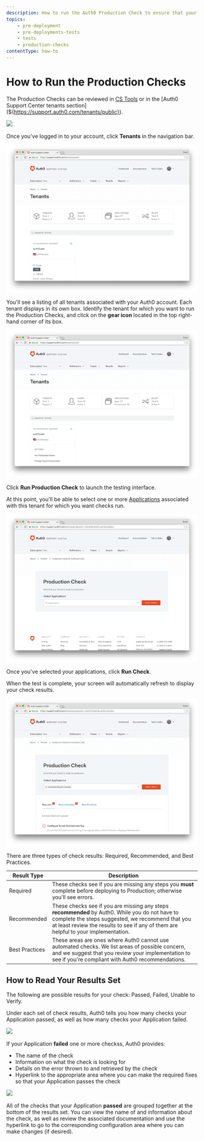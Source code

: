 ```yaml
---
description: How to run the Auth0 Production Check to ensure that your Applications are production-ready
topics:
    - pre-deployment
    - pre-deployments-tests
    - tests
    - production-checks
contentType: how-to
---
```


# How to Run the Production Checks

The Production Checks can be reviewed in [CS Tools](${https://support-it.auth0.com/tenants/checklist?tenantId=solepano@us}) or in the [Auth0 Support Center tenants section](${https://support.auth0.com/tenants/public}).

![](/media/articles/support/pre-deployment-tests/support-home.png)

Once you've logged in to your account, click **Tenants** in the navigation bar.

![](/media/articles/support/pre-deployment-tests/tenants.png)

You'll see a listing of all tenants associated with your Auth0 account. Each tenant displays in its own box. Identify the tenant for which you want to run the Production Checks, and click on the **gear icon** located in the top right-hand corner of its box.

![](/media/articles/support/pre-deployment-tests/tenants-tests.png)

Click **Run Production Check** to launch the testing interface.

At this point, you'll be able to select one or more [Applications](/applications) associated with this tenant for which you want checks run.

![](/media/articles/support/pre-deployment-tests/choose-clients.png)

Once you've selected your applications, click **Run Check**.

When the test is complete, your screen will automatically refresh to display your check results. 

![](/media/articles/support/pre-deployment-tests/results.png)

There are three types of check results: Required, Recommended, and Best Practices.

| Result Type | Description |
| ----------- | ----------- |
| Required | These checks see if you are missing any steps you **must** complete before deploying to Production; otherwise you'll see errors. |
| Recommended | These checks see if you are missing any steps **recommended** by Auth0. While you do not have to complete the steps suggested, we recommend that you at least review the results to see if any of them are helpful to your implementation.
| Best Practices | These areas are ones where Auth0 cannot use automated checks. We list areas of possible concern, and we suggest that you review your implementation to see if you're compliant with Auth0 recommendations. |

## How to Read Your Results Set

The following are possible results for your check: Passed, Failed, Unable to Verify.

Under each set of check results, Auth0 tells you how many checks your Application passed, as well as how many checks your Application failed.

![](/media/articles/support/pre-deployment-tests/reading-results.png)

If your Application **failed** one or more checkss, Auth0 provides:

* The name of the check
* Information on what the check is looking for
* Details on the error thrown to and retrieved by the check
* Hyperlink to the appropriate area where you can make the required fixes so that your Application passes the check

![](/media/articles/support/pre-deployment-tests/detailed-results.png)

All of the checks that your Application **passed** are grouped together at the bottom of the results set. You can view the name of and information about the check, as well as review the associated documentation and use the hyperlink to go to the corresponding configuration area where you can make changes (if desired).
